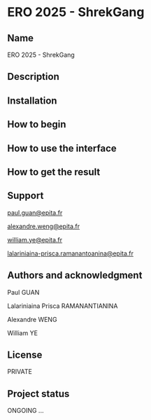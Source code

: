 # ERO 2025 - ShrekGang

## Name
ERO 2025 - ShrekGang

## Description

## Installation
    
## How to begin

## How to use the interface

## How to get the result

## Support

paul.guan@epita.fr

alexandre.weng@epita.fr

william.ye@epita.fr

lalariniaina-prisca.ramanantoanina@epita.fr


## Authors and acknowledgment
Paul GUAN

Lalariniaina Prisca RAMANANTIANINA

Alexandre WENG

William YE

## License
PRIVATE

## Project status
ONGOING ...